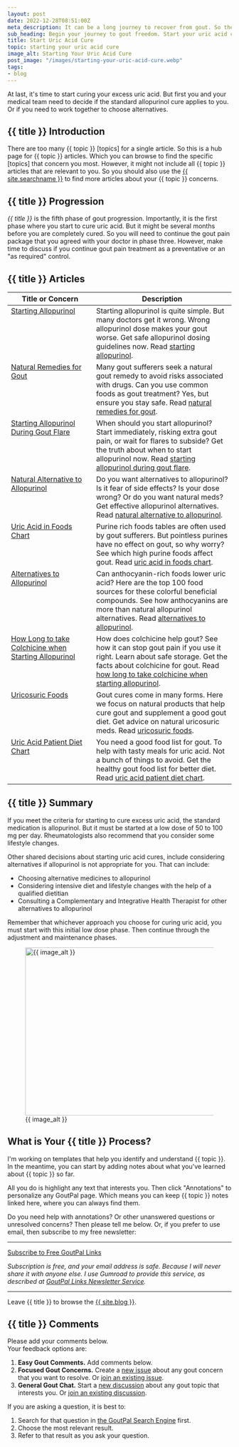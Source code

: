 ```yaml
---
layout: post
date: 2022-12-28T08:51:00Z
meta_description: It can be a long journey to recover from gout. So the sooner you start, the quicker you're cured. Learn how to start your uric acid cure today.
sub_heading: Begin your journey to gout freedom. Start your uric acid cure.
title: Start Uric Acid Cure
topic: starting your uric acid cure
image_alt: Starting Your Uric Acid Cure
post_image: "/images/starting-your-uric-acid-cure.webp"
tags:
- blog
---
```

<p>At last, it's time to start curing your excess uric acid. But first you and your medical team need to decide if the standard allopurinol cure applies to you. Or if you need to work together to choose alternatives.</p>
<h2 id="intro">{{ title }} Introduction</h2>
<p>There are too many {{ topic }} [topics] for a single article. So this is a hub page for {{ topic }} articles. Which you can browse to find the specific [topics] that concern you most. However, it might not include all {{ topic }} articles that are relevant to you. So you should also use the <a href="{{ site.searchurl }}" target="_blank">{{ site.searchname }}</a> to find more articles about your {{ topic }} concerns.</p>
<h2 id="progress">{{ title }} Progression</h2>
<p><em>{{ title }}</em> is the fifth phase of gout progression. Importantly, it is the first phase where you start to cure uric acid. But it might be several months before you are completely cured. So you will need to continue the gout pain package that you agreed with your doctor in phase three. However, make time to discuss if you continue gout pain treatment as a preventative or an "as required" control.</p>
<h2 id="facts">{{ title }} Articles</h2>
<table style="width: 100%;" id="article-list">
    <thead>
        <tr>
            <th style="width: 38%;">Title or Concern</th>
            <th style="width: 62%;">Description</th>
        </tr>
    </thead>
    <tbody style="vertical-align:top;">
        <tr id="start">
            <td><a href="/gout-treatment/avoid-gout/allopurinol/allopurinol-dosing/" target="_blank">Starting Allopurinol</a></td>
            <td>Starting allopurinol is quite simple. But many doctors get it wrong. Wrong allopurinol dose makes your gout worse. Get safe allopurinol dosing guidelines now. Read <a href="/gout-treatment/avoid-gout/allopurinol/allopurinol-dosing/" target="_blank">starting allopurinol</a>.</td>
        </tr>
        <tr id="natural">
            <td><a href="/gout-treatment/gout-remedy/" target="_blank">Natural Remedies for Gout</a></td>
            <td>Many gout sufferers seek a natural gout remedy to avoid risks associated with drugs. Can you use common foods as gout treatment? Yes, but ensure you stay safe. Read <a href="/gout-treatment/gout-remedy/" target="_blank">natural remedies for gout</a>.</td>
        </tr>
        <tr id="during">
            <td><a href="/4853/start-allopurinol-quickly-but-carefully/" target="_blank">Starting Allopurinol During Gout Flare</a></td>
            <td>When should you start allopurinol? Start immediately, risking extra gout pain, or wait for flares to subside? Get the truth about when to start allopurinol now. Read <a href="/4853/start-allopurinol-quickly-but-carefully/" target="_blank">starting allopurinol during gout flare</a>.</td>
        </tr>
        <tr id="nat-allo">
            <td><a href="/2763/allopurinol-alternatives/" target="_blank">Natural Alternative to Allopurinol</a></td>
            <td>Do you want alternatives to allopurinol? Is it fear of side effects? Is your dose wrong? Or do you want natural meds? Get effective allopurinol alternatives. Read <a href="/2763/allopurinol-alternatives/" target="_blank">natural alternative to allopurinol</a>.</td>
        </tr>
        <tr id="food">
            <td><a href="/gout-diet/purine-rich-foods/" target="_blank">Uric Acid in Foods Chart</a></td>
            <td>Purine rich foods tables are often used by gout sufferers. But pointless purines have no effect on gout, so why worry? See which high purine foods affect gout. Read <a href="/gout-diet/purine-rich-foods/" target="_blank">uric acid in foods chart</a>.</td>
        </tr>
        <tr id="alt">
            <td><a href="/blog/anthocyanins-natural-allopurinol-alternatives/" target="_blank">Alternatives to Allopurinol</a></td>
            <td>Can anthocyanin-rich foods lower uric acid? Here are the top 100 food sources for these colorful beneficial compounds. See how anthocyanins are more than natural allopurinol alternatives. Read <a href="/blog/anthocyanins-natural-allopurinol-alternatives/" target="_blank">alternatives to allopurinol</a>.</td>
        </tr>
        <tr id="colch">
            <td><a href="/gout-treatment/gout-cure/colchicine/colchicine-for-gout/" target="_blank">How Long to take Colchicine when Starting Allopurinol</a></td>
            <td>How does colchicine help gout? See how it can stop gout pain if you use it right. Learn about safe storage. Get the facts about colchicine for gout. Read <a href="/gout-treatment/gout-cure/colchicine/colchicine-for-gout/" target="_blank">how long to take colchicine when starting allopurinol</a>.</td>
        </tr>
        <tr id="uricosuric">
            <td><a href="/2724/gout-cures-natural-uricosuric-agents/" target="_blank">Uricosuric Foods</a></td>
            <td>Gout cures come in many forms. Here we focus on natural products that help cure gout and supplement a good gout diet. Get advice on natural uricosuric meds. Read <a href="/2724/gout-cures-natural-uricosuric-agents/" target="_blank">uricosuric foods</a>.</td>
        </tr>
        <tr id="diet">
            <td><a href="/gout-food/gout-food-list/" target="_blank">Uric Acid Patient Diet Chart</a></td>
            <td>You need a good food list for gout. To help with tasty meals for uric acid. Not a bunch of things to avoid. Get the healthy gout food list for better diet. Read <a href="/gout-food/gout-food-list/" target="_blank">uric acid patient diet chart</a>.</td>
        </tr>
    </tbody>
</table>
<h2 id="summary">{{ title }} Summary</h2>
<p>If you meet the criteria for starting to cure excess uric acid, the standard medication is allopurinol. But it must be started at a low dose of 50 to 100 mg per day. Rheumatologists also recommend that you consider some lifestyle changes.</p>
<p>Other shared decisions about starting uric acid cures, include considering alternatives if allopurinol is not appropriate for you. That can include:</p>
<ul>
<li>Choosing alternative medicines to allopurinol</li>
<li>Considering intensive diet and lifestyle changes with the help of a qualified dietitian</li>
<li>Consulting a Complementary and Integrative Health Therapist for other alternatives to allopurinol</li>
</ul>
<p>Remember that whichever approach you choose for curing uric acid, you must start with this initial low dose phase. Then continue through the adjustment and maintenance phases.</p>
<figure id="image" class="inner">
<img src="{{ post_image }}" alt="{{ image_alt }}"  width="610" height="377">
  <figcaption>{{ image_alt }}</figcaption>
</figure>
<h2 id="next">What is Your {{ title }} Process?</h2>
I'm working on templates that help you identify and understand {{ topic }}. In the meantime, you can start by adding notes about what you've learned about {{ topic }} so far.

All you do is highlight any text that interests you. Then click "Annotations" to personalize any GoutPal page. Which means you can keep {{ topic }} notes linked here, where you can always find them.

Do you need help with annotations? Or other unanswered questions or unresolved concerns? Then please tell me below. Or, if you prefer to use email, then subscribe to my free newsletter:
<hr><a class="gumroad-button" href="https://keithctaylor.gumroad.com/l/rqmqt?a=888958067&wanted=true&price=0" data-gumroad-single-product="true" target="_blank">Subscribe to Free GoutPal Links <span class="gumroad-button-logo"></span></a>
<p><i>Subscription is free, and your email address is safe. Because I will never share it with anyone else. I use Gumroad to provide this service, as described at <a href="https://goutpal.com/blog/goutpal-notifications/">GoutPal Links Newsletter Service</a>.</i></p><hr>
Leave {{ title }} to browse the <a href="/blog">{{ site.blog }}</a>.

<h2 id="comments">{{ title }} Comments</h2>
<p>Please add your comments below.<br />
Your feedback options are:</p>
<ol>
<li><b>Easy Gout Comments.</b> Add comments below.</li>
<li><b>Focused Gout Concerns.</b> Create a <a href="https://github.com/kct2020/goutpal-com-skeleventy/issues/new/choose">new issue</a> about any gout concern that you want to resolve. Or <a href="https://github.com/kct2020/goutpal-com-skeleventy/issues">join an existing issue</a>.</li>
<li><b>General Gout Chat.</b> Start a <a href="https://github.com/kct2020/goutpal-com-skeleventy/discussions/new">new discussion</a> about any gout topic that interests you. Or <a href="https://github.com/kct2020/goutpal-com-skeleventy/discussions">join an existing discussion</a>.</li>
</ol>
<p>If you are asking a question, it is best to:</p>
<ol>
<li>Search for that question in <a href="https://cse.google.com/cse?cof=FORID:0&cx=partner-pub-4857169685716700:9780732506">the GoutPal Search Engine</a> first.</li>
<li>Choose the most relevant result.</li>
<li>Refer to that result as you ask your question.</li>
</ol>
<script src="https://giscus.app/client.js"
        data-repo="kct2020/goutpal-com-skeleventy"
        data-repo-id="R_kgDOGVSRQQ"
        data-category="GoutPal Links Comments🗣"
        data-category-id="DIC_kwDOGVSRQc4CRbFp"
        data-mapping="title"
        data-strict="0"
        data-reactions-enabled="1"
        data-emit-metadata="1"
        data-input-position="top"
        data-theme="light_tritanopia"
        data-lang="en"
        data-loading="lazy"
        crossorigin="anonymous"
        async>
</script>